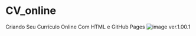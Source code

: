 # CV_online
Criando Seu Currículo Online Com HTML e GitHub Pages
![image](https://https://github.com/finandolopes/Criando-Seu-Curr-culo-Online-Com-HTML-e-GitHub-Pages/CV_online.jpg)
ver.1.00.1

